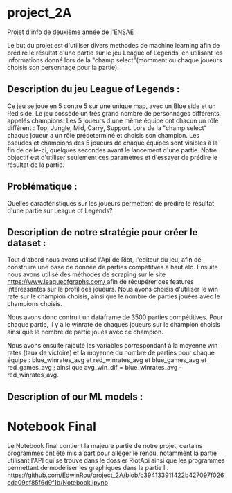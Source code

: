 # project_2A
Projet d'info de deuxième année de l'ENSAE

Le but du projet est d'utiliser divers methodes de machine learning afin de prédire le résultat d'une partie sur le jeu League of Legends, en utilisant les informations donné lors de la "champ select"(momment ou chaque joueurs choisis son personnage pour la partie).

## Description du jeu League of Legends :

Ce jeu se joue en 5 contre 5 sur une unique map, avec un Blue side et un Red side. Le jeu possède un très grand nombre de personnages différents, appelés champions.
Les 5 joueurs d'une même équipe ont chacun un rôle différent : Top, Jungle, Mid, Carry, Support.
Lors de la "champ select" chaque joueur a un rôle prédeterminé et choisis son champion. Les pseudos et champions des 5 joueurs de chaque équipes sont visibles à la fin de celle-ci, quelques secondes avant le lancement d'une partie.
Notre objectif est d'utiliser seulement ces paramètres et d'essayer de prédire le résultat de la partie.

## Problématique :

Quelles caractéristiques sur les joueurs permettent de prédire le résultat d'une partie sur League of Legends?

## Description de notre stratégie pour créer le dataset :

Tout d'abord nous avons utilisé l'Api de Riot, l'éditeur du jeu, afin de construire une base de donnée de parties compétitves à haut elo.
Ensuite nous avons utilisé des méthodes de scraping sur le site [https://www.leagueofgraphs.com/ ](https://www.leagueofgraphs.com/fr/) afin de récupérer des features intéressantes sur le profil des joueurs.
Nous avons choisis d'utiliser le win rate sur le champion choisis, ainsi que le nombre de parties jouées avec le champions choisis.

Nous avons donc contruit un dataframe de 3500 parties compétitives. Pour chaque partie, il y a le winrate de chaques joueurs sur le champion choisis ainsi que le nombre de partie joués avec ce champion.

Nous avons ensuite rajouté les variables correspondant à la moyenne win rates (taux de victoire) et la moyenne du nombre de parties pour chaque équipe : blue_winrates_avg et red_winrates_avg et blue_games_avg et red_games_avg ; ainsi que avg_win_dif = blue_winrates_avg - red_winrates_avg.



## Description of our ML models :


# Notebook Final

Le Notebook final contient la majeure partie de notre projet, certains programmes ont été mis à part pour alléger le rendu, notamment la partie utilisant l'API qui se trouve dans le dossier RiotApi ainsi que les programmes permettant de modéliser les graphiques dans la partie II.
https://github.com/EdwinRou/project_2A/blob/c394133911422b427097f026cda09cf85f6d9f1b/Notebook.ipynb
